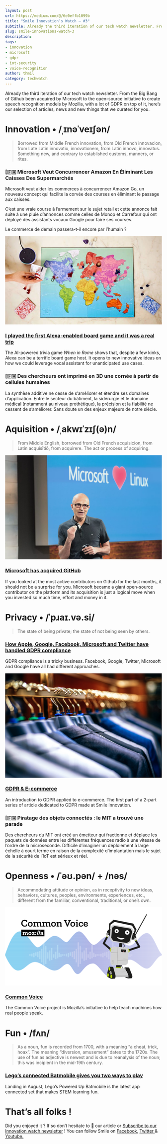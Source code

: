 ```yaml
---
layout: post
url: https://medium.com/@/6e0effb1099b
title: "Smile Innovation’s Watch — #3"
subtitle: Already the third iteration of our tech watch newsletter. From the Big Bang of Github been acquired by Microsoft to the open-source…
slug: smile-innovations-watch-3
description: 
tags: 
- innovation
- microsoft
- gdpr
- iot-security
- voice-recognition
author: thmil
category: techwatch
---
```

Already the third iteration of our tech watch newsletter. From the Big Bang of Github been acquired by Microsoft to the open-source initiative to create speech recognition models by Mozilla, with a lot of GDPR on top of it, here’s our selection of articles, news and new things that we curated for you.

# Innovation • /ˌɪnəˈveɪʃən/

> Borrowed from Middle French innovation, from Old French innovacion, from Late Latin innovatio, innovationem, from Latin innovo, innovatus. Something new, and contrary to established customs, manners, or rites.

### [🇫🇷 Microsoft Veut Concurrencer Amazon En Éliminant Les Caisses Des Supermarchés

Microsoft veut aider les commerces à concurrencer Amazon Go, un nouveau concept qui facilite la corvée des courses en éliminant le passage aux caisses.

C’est une vraie course à l’armement sur le sujet retail et cette annonce fait suite à une pluie d’annonces comme celles de Monop et Carrefour qui ont déployé des assistants vocaux Google pour faire ses courses.

Le commerce de demain passera-t-il encore par l’humain ?

![](/assets/images/posts/1*htZHLTm2iAjCpDqpPRZG5g.jpeg)

### [I played the first Alexa-enabled board game and it was a real trip](https://www.fastcompany.com/40585532/i-played-the-first-alexa-enabled-board-game-and-it-was-a-real-trip?utm_campaign=Revue%20newsletter&utm_medium=Newsletter&utm_source=Smile%20Innovation%27s%20Watch)

The AI-powered trivia game *When in Rome* shows that, despite a few kinks, Alexa can be a terrific board game host.
It opens to new innovative ideas on how we could leverage vocal assistant for unanticipated use cases.

### [🇫🇷 Des chercheurs ont imprimé en 3D une cornée à partir de cellules humaines

La synthèse additive ne cesse de s’améliorer et étendre ses domaines d’application. Entre le secteur du bâtiment, la sidérurgie et le domaine médical (notamment au niveau prothétique), la précision et la fiabilité ne cessent de s’améliorer. Sans doute un des enjeux majeurs de notre siècle.

# Aquisition • /ˌakwɪˈzɪʃ(ə)n/

> From Middle English, borrowed from Old French acquisicion, from Latin acquisītiō, from acquirere. The act or process of acquiring.

![](/assets/images/posts/1*zM4dHgdPKrkT3D8r6WORRA.jpeg)

### [Microsoft has acquired GitHub](https://www.theverge.com/2018/6/3/17422752/microsoft-github-acquisition-rumors?utm_campaign=Revue%20newsletter&utm_medium=Newsletter&utm_source=Smile%20Innovation%27s%20Watch)

If you looked at the most active contributors on Github for the last months, it should not be a surprise for you. Microsoft became a giant open-source contributor on the platform and its acquisition is just a logical move when you invested so much time, effort and money in it.

# Privacy • /ˈpɹaɪ.və.si/

> The state of being private; the state of not being seen by others.

### [How Apple, Google, Facebook, Microsoft and Twitter have handled GDPR compliance](http://www.wired.co.uk/article/gdpr-facebook-google-analytics-apple-amazon-twitter?utm_campaign=Revue%20newsletter&utm_medium=Newsletter&utm_source=Smile%20Innovation%27s%20Watch)

GDPR compliance is a tricky business. Facebook, Google, Twitter, Microsoft and Google have all had different approaches.

![](/assets/images/posts/0*YQ3XN2K1xeduDY6U)

### [GDPR & E-commerce](https://medium.com/smileinnovation/gdpr-e-commerce-8e4ddf6f972?utm_campaign=Revue%20newsletter&utm_medium=Newsletter&utm_source=Smile%20Innovation%27s%20Watch)

An introduction to GDPR applied to e-commerce. The first part of a 2-part series of article dedicated to GDPR made at Smile Innovation.

### [🇫🇷 Piratage des objets connectés : le MIT a trouvé une parade

Des chercheurs du MIT ont créé un émetteur qui fractionne et déplace les paquets de données entre les différentes fréquences radio à une vitesse de l’ordre de la microseconde. Difficile d’imaginer un déploiement à large échelle à court terme en raison de la complexité d’implantation mais le sujet de la sécurité de l’IoT est sérieux et réel.

# Openness • /ˈəʊ.pən/ + /nəs/

> Accommodating attitude or opinion, as in receptivity to new ideas, behaviors, cultures, peoples, environments, experiences, etc., different from the familiar, conventional, traditional, or one’s own.

![](/assets/images/posts/1*gi-HzUBg8g5CfEbSyb8Mzg.png)

### [Common Voice](https://voice.mozilla.org/en?utm_campaign=Revue%20newsletter&utm_medium=Newsletter&utm_source=Smile%20Innovation%27s%20Watch)

The Common Voice project is Mozilla’s initiative to help teach machines how real people speak.

# Fun • /fʌn/

> As a noun, fun is recorded from 1700, with a meaning “a cheat, trick, hoax”. The meaning “diversion, amusement” dates to the 1720s. The use of fun as adjective is newest and is due to reanalysis of the noun; this was incipient in the mid-19th century.

### [Lego’s connected Batmobile gives you two ways to play](https://mashable.com/2018/06/22/lego-batmobile-app-controlled/?europe=true&utm_campaign=Mash-Prod-RSS-Feedburner-Tech-Partial&utm_cid=Mash-Prod-RSS-Feedburner-Tech-Partial&utm_medium=Newsletter&utm_source=Smile%20Innovation%27s%20Watch)

Landing in August, Lego’s Powered Up Batmobile is the latest app connected set that makes STEM learning fun.

# That’s all folks !

Did you enjoyed it ? If so don’t hesitate to 👏 our article or [Subscribe to our Innovation watch newsletter](https://www.getrevue.co/profile/smileinnovation) !
You can follow Smile on [Facebook,](https://www.facebook.com/smileopensource) [Twitter ](https://www.twitter.com/GroupeSmile)& [Youtube.](http://www.youtube.com/user/SmileOpenSource)


